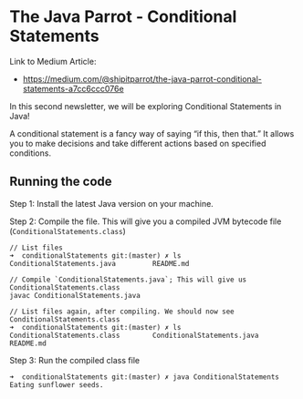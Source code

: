 # The Java Parrot - Conditional Statements

Link to Medium Article:
- https://medium.com/@shipitparrot/the-java-parrot-conditional-statements-a7cc6ccc076e

In this second newsletter, we will be exploring Conditional Statements in Java!

A conditional statement is a fancy way of saying “if this, then that.” It allows you to make decisions and take different actions based on specified conditions.

## Running the code

Step 1: Install the latest Java version on your machine.

Step 2: Compile the file. This will give you a compiled JVM bytecode file (`ConditionalStatements.class`)

```
// List files
➜  conditionalStatements git:(master) ✗ ls
ConditionalStatements.java         README.md

// Compile `ConditionalStatements.java`; This will give us ConditionalStatements.class 
javac ConditionalStatements.java

// List files again, after compiling. We should now see ConditionalStatements.class
➜  conditionalStatements git:(master) ✗ ls
ConditionalStatements.class        ConditionalStatements.java         README.md
```

Step 3: Run the compiled class file

```
➜  conditionalStatements git:(master) ✗ java ConditionalStatements 
Eating sunflower seeds.
```